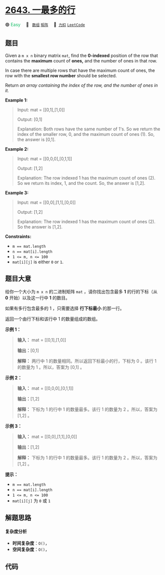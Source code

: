 # [2643. 一最多的行](https://2xiao.github.io/leetcode-js/problem/2643.html)

🟢 <font color=#15bd66>Easy</font>&emsp; 🔖&ensp; [`数组`](/tag/array.md) [`矩阵`](/tag/matrix.md)&emsp; 🔗&ensp;[`力扣`](https://leetcode.cn/problems/row-with-maximum-ones) [`LeetCode`](https://leetcode.com/problems/row-with-maximum-ones)

## 题目

Given a `m x n` binary matrix `mat`, find the **0-indexed** position of the
row that contains the **maximum** count of **ones,** and the number of ones in
that row.

In case there are multiple rows that have the maximum count of ones, the row
with the **smallest row number** should be selected.

Return _an array containing the index of the row, and the number of ones in
it._



**Example 1:**

> Input: mat = [[0,1],[1,0]]
> 
> Output: [0,1]
> 
> Explanation: Both rows have the same number of 1's. So we return the index of the smaller row, 0, and the maximum count of ones (1). So, the answer is [0,1]. 

**Example 2:**

> Input: mat = [[0,0,0],[0,1,1]]
> 
> Output: [1,2]
> 
> Explanation: The row indexed 1 has the maximum count of ones (2). So we return its index, 1, and the count. So, the answer is [1,2].

**Example 3:**

> Input: mat = [[0,0],[1,1],[0,0]]
> 
> Output: [1,2]
> 
> Explanation: The row indexed 1 has the maximum count of ones (2). So the answer is [1,2].

**Constraints:**

  * `m == mat.length` 
  * `n == mat[i].length` 
  * `1 <= m, n <= 100` 
  * `mat[i][j]` is either `0` or `1`.


## 题目大意

给你一个大小为 `m x n` 的二进制矩阵 `mat` ，请你找出包含最多 **1** 的行的下标（从 **0** 开始）以及这一行中 **1**
的数目。

如果有多行包含最多的 1 ，只需要选择 **行下标最小** 的那一行。

返回一个由行下标和该行中 1 的数量组成的数组。



**示例 1：**

> 
> 
> 
> 
> 
> **输入：** mat = [[0,1],[1,0]]
> 
> **输出：**[0,1]
> 
> **解释：** 两行中 1 的数量相同。所以返回下标最小的行，下标为 0 。该行 1 的数量为 1 。所以，答案为 [0,1] 。 
> 
> 

**示例 2：**

> 
> 
> 
> 
> 
> **输入：** mat = [[0,0,0],[0,1,1]]
> 
> **输出：**[1,2]
> 
> **解释：** 下标为 1 的行中 1 的数量最多。该行 1 的数量为 2 。所以，答案为 [1,2] 。
> 
> 

**示例 3：**

> 
> 
> 
> 
> 
> **输入：** mat = [[0,0],[1,1],[0,0]]
> 
> **输出：**[1,2]
> 
> **解释：** 下标为 1 的行中 1 的数量最多。该行 1 的数量为 2 。所以，答案为 [1,2] 。



**提示：**

  * `m == mat.length` 
  * `n == mat[i].length` 
  * `1 <= m, n <= 100` 
  * `mat[i][j]` 为 `0` 或 `1`


## 解题思路

#### 复杂度分析

- **时间复杂度**：`O()`，
- **空间复杂度**：`O()`，

## 代码

```javascript

```